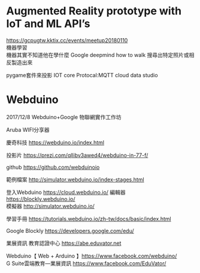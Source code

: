 # Augmented Reality prototype with IoT and ML API’s 
https://gcpugtw.kktix.cc/events/meetup20180110  
機器學習  
機器其實不知道他在學什麼
Google deepmind how to walk
搜尋出特定照片或相反製造出來

pygame套件來投影
IOT core  Protocal:MQTT
cloud data studio



# Webduino
2017/12/8 Webduino+Google 物聯網實作工作坊  
  
Aruba WIFI分享器
    
慶奇科技 https://webduino.io/index.html  
  
投影片 https://prezi.com/qllibv3awed4/webduino-in-77-f/  
  
github https://github.com/webduinoio  
  
範例檔案  http://simulator.webduino.io/index-stages.html  
  
登入Webduino  https://cloud.webduino.io/
編輯器  https://blockly.webduino.io/  
模擬器  http://simulator.webduino.io/  
  
學習手冊  https://tutorials.webduino.io/zh-tw/docs/basic/index.html  

Google Blockly  https://developers.google.com/edu/  
  
業展資訊 教育認證中心 https://abe.eduvator.net  
  
Webduino【 Web + Arduino 】https://www.facebook.com/webduino/  
G Suite雲端教育—業展資訊  https://www.facebook.com/EduVator/  